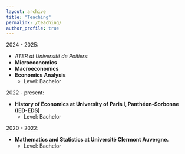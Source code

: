```yaml
---
layout: archive
title: "Teaching"
permalink: /teaching/
author_profile: true
---
```

2024 - 2025: 

 * *ATER at Université de Poitiers*:
 * **Microeconomics**
 * **Macroeconomics**
 * **Economics Analysis** 
   * Level: Bachelor
     
2022 - present:

 * **History of Economics at University of Paris I, Panthéon-Sorbonne (IED-EDS)**
   * Level: Bachelor

2020 - 2022:

 * **Mathematics and Statistics at Université Clermont Auvergne.**
   * Level: Bachelor 
